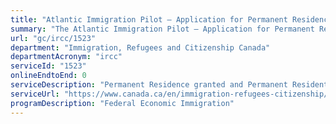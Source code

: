 ```yaml
---
title: "Atlantic Immigration Pilot – Application for Permanent Residence"
summary: "The Atlantic Immigration Pilot – Application for Permanent Residence service from Immigration, Refugees and Citizenship Canada is not available end-to-end online, according to the GC Service Inventory."
url: "gc/ircc/1523"
department: "Immigration, Refugees and Citizenship Canada"
departmentAcronym: "ircc"
serviceId: "1523"
onlineEndtoEnd: 0
serviceDescription: "Permanent Residence granted and Permanent Resident card issued to individuals who have met the requirements of  the Atlantic Immigration Pilot. The Atlantic Immigration Pilot is a partnership between the Government of Canada and the four Atlantic provinces to help Atlantic employers hire qualified candidates for jobs they haven’t been able to fill locally. These candidates can be overseas or living in Canada temporarily."
serviceUrl: "https://www.canada.ca/en/immigration-refugees-citizenship/services/immigrate-canada/atlantic-immigration-pilot.html"
programDescription: "Federal Economic Immigration"
---
```

